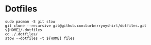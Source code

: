 # Dotfiles

``` [shell]
sudo pacman -S git stow
git clone --recursive git@github.com:burberrymyshirt/dotfiles.git ${HOME}/.dotfiles
cd ./.dotfiles/
stow --dotfiles -t ${HOME} files
```
